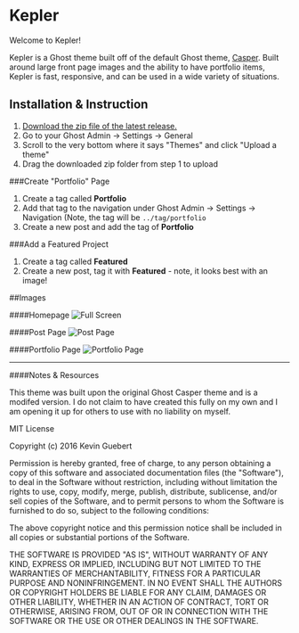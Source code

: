# Kepler 

Welcome to Kepler! 

Kepler is a Ghost theme built off of the default Ghost theme, [Casper](https://github.com/TryGhost/Casper/releases). Built around large front page images and the ability to have portfolio items, Kepler is fast, responsive, and can be used in a wide variety of situations.


## Installation & Instruction

1. [Download the zip file of the latest release.](https://github.com/kevinguebert/Kepler/releases/tag/0.1.0)
2. Go to your Ghost Admin -> Settings -> General
3. Scroll to the very bottom where it says "Themes" and click "Upload a theme"
4. Drag the downloaded zip folder from step 1 to upload

###Create "Portfolio" Page

1. Create a tag called **Portfolio**
2. Add that tag to the navigation under Ghost Admin -> Settings -> Navigation
	(Note, the tag will be `../tag/portfolio`
3. Create a new post and add the tag of **Portfolio**

###Add a Featured Project

1. Create a tag called **Featured**
2. Create a new post, tag it with **Featured** - note, it looks best with an image!	


##Images

####Homepage
![Full Screen](./readme/screencapture-localhost-2368-1478223420254.png)

####Post Page
![Post Page](./readme/screencapture-localhost-2368-acadia-1478223454551.png)

####Portfolio Page
![Portfolio Page](./readme/screencapture-localhost-2368-tag-portfolio-1478223530769.png)





-----

####Notes & Resources

This theme was built upon the original Ghost Casper theme and is a modifed version. I do not claim to have created this fully on my own and I am opening it up for others to use with no liability on myself. 

MIT License

Copyright (c) 2016 Kevin Guebert

Permission is hereby granted, free of charge, to any person obtaining a copy
of this software and associated documentation files (the "Software"), to deal
in the Software without restriction, including without limitation the rights
to use, copy, modify, merge, publish, distribute, sublicense, and/or sell
copies of the Software, and to permit persons to whom the Software is
furnished to do so, subject to the following conditions:

The above copyright notice and this permission notice shall be included in all
copies or substantial portions of the Software.

THE SOFTWARE IS PROVIDED "AS IS", WITHOUT WARRANTY OF ANY KIND, EXPRESS OR
IMPLIED, INCLUDING BUT NOT LIMITED TO THE WARRANTIES OF MERCHANTABILITY,
FITNESS FOR A PARTICULAR PURPOSE AND NONINFRINGEMENT. IN NO EVENT SHALL THE
AUTHORS OR COPYRIGHT HOLDERS BE LIABLE FOR ANY CLAIM, DAMAGES OR OTHER
LIABILITY, WHETHER IN AN ACTION OF CONTRACT, TORT OR OTHERWISE, ARISING FROM,
OUT OF OR IN CONNECTION WITH THE SOFTWARE OR THE USE OR OTHER DEALINGS IN THE
SOFTWARE.
